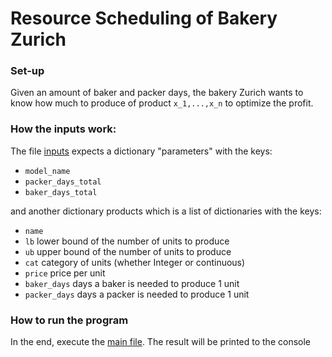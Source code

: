 # Resource Scheduling of Bakery Zurich 


### Set-up

Given an amount of baker and packer days, the bakery Zurich wants to know how much to produce of product ``x_1,...,x_n`` to optimize the profit.

### How the inputs work: 
The file [inputs](inputs.yaml) expects a dictionary "parameters" with the keys:
* ``model_name``
* ``packer_days_total``
* ``baker_days_total``


and another dictionary products which is a list of dictionaries with the keys:

* ``name`` 
* ``lb``  lower bound of the number of units to produce
* ``ub`` upper bound of the number of units to produce
* ``cat``  category of units (whether Integer or continuous)
* ``price``  price per unit
* ``baker_days``  days a baker is needed to produce 1 unit
* ``packer_days``  days a packer is needed to produce 1 unit



### How to run the program
In the end, execute the [main file](main.py). The result will be printed to the console 
